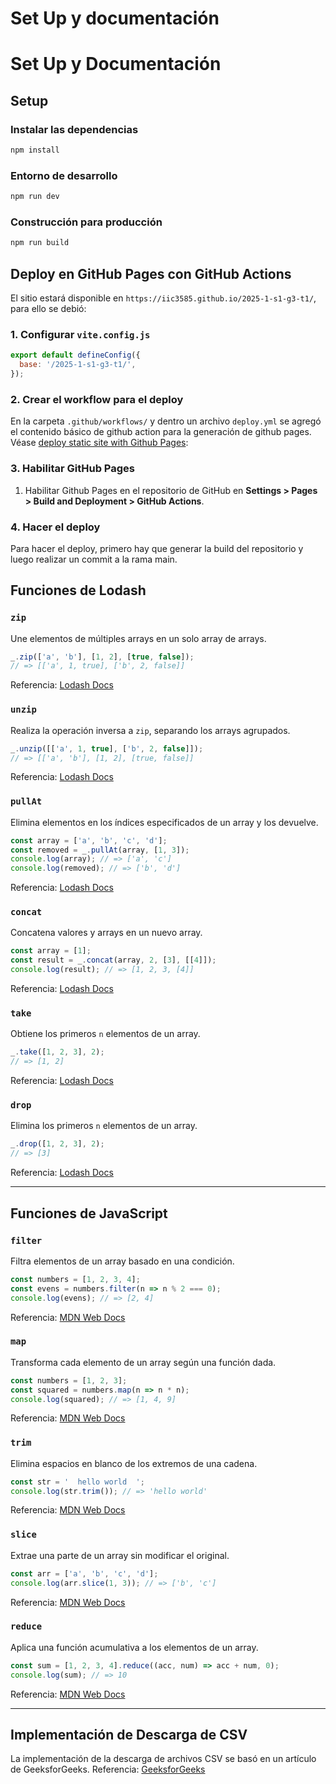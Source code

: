 # Set Up y documentación

# Set Up y Documentación

## Setup
### Instalar las dependencias
```sh
npm install
```

### Entorno de desarrollo
```sh
npm run dev
```

### Construcción para producción
```sh
npm run build
```

## Deploy en GitHub Pages con GitHub Actions

El sitio estará disponible en `https://iic3585.github.io/2025-1-s1-g3-t1/`, para ello se debió:
### 1. Configurar `vite.config.js`
```js
export default defineConfig({
  base: '/2025-1-s1-g3-t1/',
});
```

### 2. Crear el workflow para el deploy
En la carpeta `.github/workflows/` y dentro un archivo `deploy.yml` se agregó el contenido básico de github action para la generación de github pages. Véase [deploy static site with Github Pages](https://vite.dev/guide/static-deploy.html#github-pages):


### 3. Habilitar GitHub Pages
1. Habilitar Github Pages en el repositorio de GitHub en **Settings > Pages > Build and Deployment > GitHub Actions**.

### 4. Hacer el deploy 
Para hacer el deploy, primero hay que generar la build del repositorio y luego realizar un commit a la rama main.


## Funciones de Lodash

### `zip`
Une elementos de múltiples arrays en un solo array de arrays.

```js
_.zip(['a', 'b'], [1, 2], [true, false]);
// => [['a', 1, true], ['b', 2, false]]
```
Referencia: [Lodash Docs](https://lodash.com/docs/4.17.15#zip)

### `unzip`
Realiza la operación inversa a `zip`, separando los arrays agrupados.

```js
_.unzip([['a', 1, true], ['b', 2, false]]);
// => [['a', 'b'], [1, 2], [true, false]]
```
Referencia: [Lodash Docs](https://lodash.com/docs/4.17.15#unzip)

### `pullAt`
Elimina elementos en los índices especificados de un array y los devuelve.

```js
const array = ['a', 'b', 'c', 'd'];
const removed = _.pullAt(array, [1, 3]);
console.log(array); // => ['a', 'c']
console.log(removed); // => ['b', 'd']
```
Referencia: [Lodash Docs](https://lodash.com/docs/4.17.15#pullAt)

### `concat`
Concatena valores y arrays en un nuevo array.

```js
const array = [1];
const result = _.concat(array, 2, [3], [[4]]);
console.log(result); // => [1, 2, 3, [4]]
```
Referencia: [Lodash Docs](https://lodash.com/docs/4.17.15#concat)

### `take`
Obtiene los primeros `n` elementos de un array.

```js
_.take([1, 2, 3], 2);
// => [1, 2]
```
Referencia: [Lodash Docs](https://lodash.com/docs/4.17.15#take)

### `drop`
Elimina los primeros `n` elementos de un array.

```js
_.drop([1, 2, 3], 2);
// => [3]
```
Referencia: [Lodash Docs](https://lodash.com/docs/4.17.15#drop)

---

## Funciones de JavaScript

### `filter`
Filtra elementos de un array basado en una condición.

```js
const numbers = [1, 2, 3, 4];
const evens = numbers.filter(n => n % 2 === 0);
console.log(evens); // => [2, 4]
```
Referencia: [MDN Web Docs](https://developer.mozilla.org/en-US/docs/Web/JavaScript/Reference/Global_Objects/Array/filter)

### `map`
Transforma cada elemento de un array según una función dada.

```js
const numbers = [1, 2, 3];
const squared = numbers.map(n => n * n);
console.log(squared); // => [1, 4, 9]
```
Referencia: [MDN Web Docs](https://developer.mozilla.org/en-US/docs/Web/JavaScript/Reference/Global_Objects/Array/map)

### `trim`
Elimina espacios en blanco de los extremos de una cadena.

```js
const str = '  hello world  ';
console.log(str.trim()); // => 'hello world'
```
Referencia: [MDN Web Docs](https://developer.mozilla.org/en-US/docs/Web/JavaScript/Reference/Global_Objects/String/trim)

### `slice`
Extrae una parte de un array sin modificar el original.

```js
const arr = ['a', 'b', 'c', 'd'];
console.log(arr.slice(1, 3)); // => ['b', 'c']
```
Referencia: [MDN Web Docs](https://developer.mozilla.org/en-US/docs/Web/JavaScript/Reference/Global_Objects/Array/slice)

### `reduce`
Aplica una función acumulativa a los elementos de un array.

```js
const sum = [1, 2, 3, 4].reduce((acc, num) => acc + num, 0);
console.log(sum); // => 10
```
Referencia: [MDN Web Docs](https://developer.mozilla.org/en-US/docs/Web/JavaScript/Reference/Global_Objects/Array/reduce)

---

## Implementación de Descarga de CSV
La implementación de la descarga de archivos CSV se basó en un artículo de GeeksforGeeks.
Referencia: [GeeksforGeeks](https://www.geeksforgeeks.org/lodash-_-pullat-method/)


